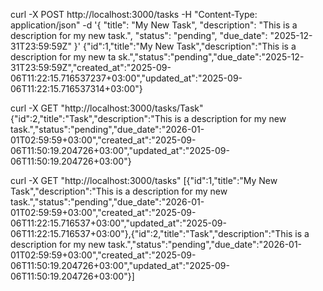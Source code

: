 curl -X POST http://localhost:3000/tasks  -H "Content-Type:
 application/json"     -d '{
        "title": "My New Task",
        "description": "This is a description for my new task.",
        "status": "pending",
        "due_date": "2025-12-31T23:59:59Z"
    }'
{"id":1,"title":"My New Task","description":"This is a description for my new ta                              sk.","status":"pending","due_date":"2025-12-31T23:59:59Z","created_at":"2025-09-                              06T11:22:15.716537237+03:00","updated_at":"2025-09-06T11:22:15.716537314+03:00"}


 curl -X GET "http://localhost:3000/tasks/Task"
{"id":2,"title":"Task","description":"This is a description for my new task.","status":"pending","due_date":"2026-01-01T02:59:59+03:00","created_at":"2025-09-06T11:50:19.204726+03:00","updated_at":"2025-09-06T11:50:19.204726+03:00"}

curl -X GET "http://localhost:3000/tasks"
[{"id":1,"title":"My New Task","description":"This is a description for my new task.","status":"pending","due_date":"2026-01-01T02:59:59+03:00","created_at":"2025-09-06T11:22:15.716537+03:00","updated_at":"2025-09-06T11:22:15.716537+03:00"},{"id":2,"title":"Task","description":"This is a description for my new task.","status":"pending","due_date":"2026-01-01T02:59:59+03:00","created_at":"2025-09-06T11:50:19.204726+03:00","updated_at":"2025-09-06T11:50:19.204726+03:00"}]